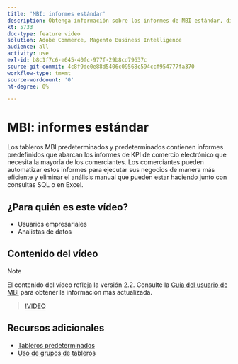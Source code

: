 ```yaml
---
title: 'MBI: informes estándar'
description: Obtenga información sobre los informes de MBI estándar, disponibles de forma predeterminada.
kt: 5733
doc-type: feature video
solution: Adobe Commerce, Magento Business Intelligence
audience: all
activity: use
exl-id: b8c1f7c6-e645-40fc-977f-29b8cd79637c
source-git-commit: 4c8f9de0e88d5406c09568c594ccf954777fa370
workflow-type: tm+mt
source-wordcount: '0'
ht-degree: 0%

---
```


# MBI: informes estándar

Los tableros MBI predeterminados y predeterminados contienen informes predefinidos que abarcan los informes de KPI de comercio electrónico que necesita la mayoría de los comerciantes. Los comerciantes pueden automatizar estos informes para ejecutar sus negocios de manera más eficiente y eliminar el análisis manual que pueden estar haciendo junto con consultas SQL o en Excel.

## ¿Para quién es este vídeo?

- Usuarios empresariales
- Analistas de datos

## Contenido del vídeo

>[!NOTE]
>
>El contenido del vídeo refleja la versión 2.2. Consulte la [Guía del usuario de MBI](https://docs.magento.com/mbi/) para obtener la información más actualizada.

>[!VIDEO](https://video.tv.adobe.com/v/35987?quality=12&learn=on)

## Recursos adicionales

- [Tableros predeterminados](https://docs.magento.com/mbi/data-user/dashboards/dashboards-pro.html)
- [Uso de grupos de tableros](https://docs.magento.com/mbi/data-user/dashboards/using-dashboard-groups.html)
